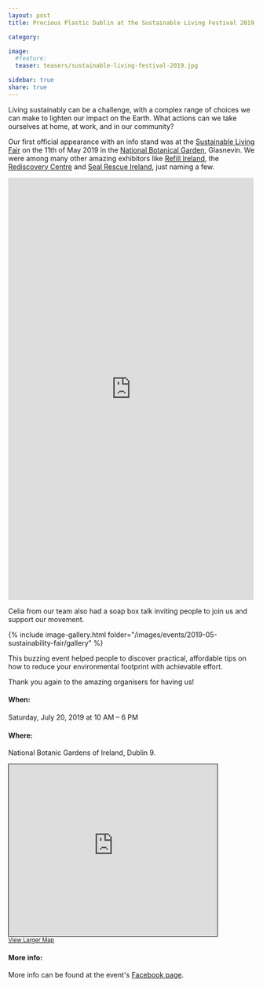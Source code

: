 ```yaml
---
layout: post
title: Precious Plastic Dublin at the Sustainable Living Festival 2019

category: 

image:
  #feature: 
  teaser: teasers/sustainable-living-festival-2019.jpg

sidebar: true
share: true
---
```


Living sustainably can be a challenge, with a complex range of choices we can make to lighten our impact on the Earth. What actions can we take ourselves at home, at work, and in our community? 

Our first official appearance with an info stand was at the [Sustainable Living Fair](https://www.facebook.com/events/national-botanic-gardens-of-ireland/sustainable-living-fair/292147068358956/) on the 11th of May 2019 in the [National Botanical Garden](http://botanicgardens.ie/), Glasnevin. We were among many other amazing exhibitors like [Refill Ireland](https://refill.ie/), the [Rediscovery Centre](http://www.rediscoverycentre.ie/about-us/) and [Seal Rescue Ireland](http://www.sealrescueireland.org/), just naming a few.

<iframe src="https://www.facebook.com/plugins/post.php?href=https%3A%2F%2Fwww.facebook.com%2Fnationalbotanicgardens%2Fposts%2F1269925679824627&width=500" width="500" height="859" style="border:none;overflow:hidden" scrolling="no" frameborder="0" allowTransparency="true" allow="encrypted-media"></iframe>

Celia from our team also had a soap box talk inviting people to join us and support our movement.


{% include image-gallery.html folder="/images/events/2019-05-sustainability-fair/gallery" %}

This buzzing event helped people to discover practical, affordable tips on how to reduce your environmental footprint with achievable effort.

Thank you again to the amazing organisers for having us!

#### When: 

Saturday, July 20, 2019 at 10 AM – 6 PM

#### Where: 

National Botanic Gardens of Ireland, Dublin 9.

<iframe width="425" height="350" frameborder="0" scrolling="no" marginheight="0" marginwidth="0" src="https://www.openstreetmap.org/export/embed.html?bbox=-6.276347637176515%2C53.370284586656965%2C-6.264374256134034%2C53.37361951527741&amp;layer=mapnik&amp;marker=53.37195208360515%2C-6.270360946655273" style="border: 1px solid black"></iframe><br/><small><a href="https://www.openstreetmap.org/?mlat=53.37195&amp;mlon=-6.27036#map=17/53.37195/-6.27036">View Larger Map</a></small>

#### More info:

More info can be found at the event's [Facebook page](https://www.facebook.com/events/national-botanic-gardens-of-ireland/sustainable-living-fair/292147068358956/). 







